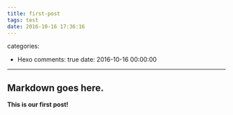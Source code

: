 ```yaml
---
title: first-post
tags: test
date: 2016-10-16 17:36:16
---
```




categories:
  - Hexo
comments: true
date: 2016-10-16 00:00:00
---

## Markdown goes here.

**This is our first post!**
